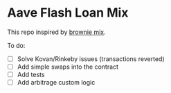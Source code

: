 # Aave Flash Loan Mix
This repo inspired by [brownie mix](https://github.com/brownie-mix/aave-flashloan-mix).

To do:
- [ ] Solve Kovan/Rinkeby issues (transactions reverted)
- [ ] Add simple swaps into the contract
- [ ] Add tests
- [ ] Add arbitrage custom logic
